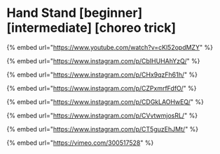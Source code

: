 # Hand Stand \[beginner] \[intermediate] \[choreo trick]

{% embed url="https://www.youtube.com/watch?v=cKl52opdMZY" %}

{% embed url="https://www.instagram.com/p/CbIHUHAhYzQ/" %}

{% embed url="https://www.instagram.com/p/CHx9qzFh61h/" %}

{% embed url="https://www.instagram.com/p/CZPxmrfFdfO/" %}

{% embed url="https://www.instagram.com/p/CDGkLAOHwEQ/" %}

{% embed url="https://www.instagram.com/p/CVvtwmjosRL/" %}

{% embed url="https://www.instagram.com/p/CT5guzEhJMt/" %}

{% embed url="https://vimeo.com/300517528" %}
